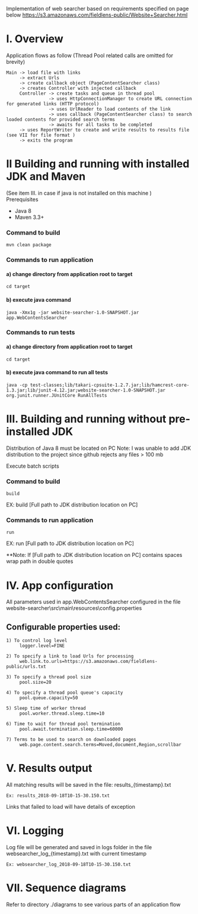 Implementation of web searcher based on requirements specified on page below
https://s3.amazonaws.com/fieldlens-public/Website+Searcher.html

# I. Overview
Application flows as follow (Thread Pool related calls are omitted for brevity) 
```
Main -> load file with links
     -> extract Urls 
     -> create callback object (PageContentSearcher class) 
     -> creates Controller with injected callback  
     Controller -> create tasks and queue in thread pool
                -> uses HttpConnectionManager to create URL connection for generated links (HTTP protocol)
                -> uses UrlReader to load contents of the link
                -> uses callback (PageContentSearcher class) to search loaded contents for provided search terms 
                -> awaits for all tasks to be completed 
     -> uses ReportWriter to create and write results to results file (see VII for file format )       
     -> exits the program
```
# II Building and running with installed JDK and Maven
(See item III. in case if java is not installed on this machine )    
Prerequisites 
- Java 8 
- Maven 3.3+

### Command to build
```
mvn clean package
```
### Commands to run application
#### a) change directory from application root to target 
```
cd target
```
#### b) execute java command
```
java -Xmx1g -jar website-searcher-1.0-SNAPSHOT.jar app.WebContentsSearcher
```
### Commands to run tests
#### a) change directory from application root to target 
```
cd target
```
#### b) execute java command to run all tests
```
java -cp test-classes;lib/takari-cpsuite-1.2.7.jar;lib/hamcrest-core-1.3.jar;lib/junit-4.12.jar;website-searcher-1.0-SNAPSHOT.jar org.junit.runner.JUnitCore RunAllTests 
```
# III. Building and running without pre-installed JDK   
Distribution of Java 8 must be located on PC
Note: I was unable to add JDK distribution to the project since github rejects any files > 100 mb 

Execute batch scripts 
### Command to build 
```
build
```
EX: build [Full path to JDK distribution location on PC]
### Commands to run application
```
run
```     
EX: run [Full path to JDK distribution location on PC]

**Note: If [Full path to JDK distribution location on PC] contains spaces wrap path in double quotes

# IV. App configuration
All parameters used in app.WebContentsSearcher configured in the 
file website-searcher\src\main\resources\config.properties

## Configurable properties used:
```
1) To control log level
     logger.level=FINE

2) To specify a link to load Urls for processing 
     web.link.to.urls=https://s3.amazonaws.com/fieldlens-public/urls.txt

3) To specify a thread pool size
     pool.size=20

4) To specify a thread pool queue's capacity
     pool.queue.capacity=50

5) Sleep time of worker thread
     pool.worker.thread.sleep.time=10

6) Time to wait for thread pool termination
     pool.await.termination.sleep.time=60000

7) Terms to be used to search on downloaded pages  
     web.page.content.search.terms=Moved,document,Region,scrollbar
```
# V. Results output
All matching results will be saved in the file: results_{timestamp}.txt 
```
Ex: results_2018-09-18T10-15-30.150.txt
```
Links that failed to load will have details of exception  

# VI. Logging   
Log file will be generated and saved in logs folder in the file websearcher_log_{timestamp}.txt with current timestamp
```
Ex: websearcher_log_2018-09-18T10-15-30.150.txt
```

# VII. Sequence diagrams
Refer to directory ./diagrams to see various parts of an application flow  
